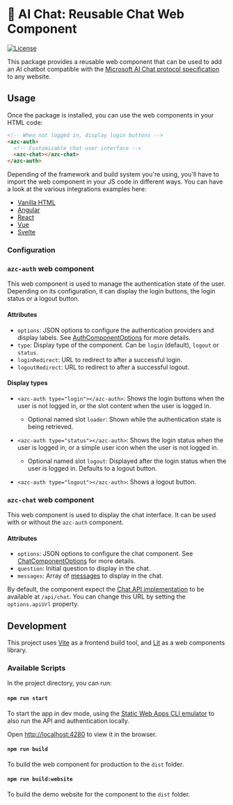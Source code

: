 # 🤖 AI Chat: Reusable Chat Web Component

<!-- [![NPM version](https://img.shields.io/npm/v/@azure/ai-chat-components.svg)](https://www.npmjs.com/package/@azure/ai-chat-components)
[![Build Status](https://github.com/Azure-Samples/secure-ui-js/actions/workflows/ci.yml/badge.svg)](https://github.com/Azure-Samples/secure-ui-js/actions/workflows/ci.yml)
![Node version](https://img.shields.io/node/v/@azure/ai-chat-components.svg) -->
[![License](https://img.shields.io/badge/license-MIT-blue.svg)](LICENSE)

This package provides a reusable web component that can be used to add an AI chatbot compatible with the [Microsoft AI Chat protocol specification](https://github.com/microsoft/ai-chat-protocol/tree/main/spec#readme) to any website.

<!-- ## Installation

```bash
npm install @azure/ai-chat-components
``` -->

## Usage

Once the package is installed, you can use the web components in your HTML code:

```html
<!-- When not logged in, display login buttons -->
<azc-auth>
  <!-- Customizable chat user interface -->
  <azc-chat></azc-chat>
</azc-auth>
```

Depending of the framework and build system you're using, you'll have to import the web component in your JS code in different ways. You can have a look at the various integrations examples here:

- [Vanilla HTML](https://github.com/Azure-Samples/secure-ui-js/tree/main/packages/webapp-html)
- [Angular](https://github.com/Azure-Samples/secure-ui-js/tree/main/packages/webapp-angular)
- [React](https://github.com/Azure-Samples/secure-ui-js/tree/main/packages/webapp-react)
- [Vue](https://github.com/Azure-Samples/secure-ui-js/tree/main/packages/webapp-vue)
- [Svelte](https://github.com/Azure-Samples/secure-ui-js/tree/main/packages/webapp-svelte)

### Configuration

### `azc-auth` web component

This web component is used to manage the authentication state of the user. Depending on its configuration, it can display the login buttons, the login status or a logout button.

#### Attributes

- `options`: JSON options to configure the authentication providers and display labels. See [AuthComponentOptions](src/components/auth.ts#L22) for more details.
- `type`: Display type of the component. Can be `login` (default), `logout` or `status`.
- `loginRedirect`: URL to redirect to after a successful login.
- `logoutRedirect`: URL to redirect to after a successful logout.

#### Display types

- `<azc-auth type="login"></azc-auth>`: Shows the login buttons when the user is not logged in, or the slot content when the user is logged in.
  * Optional named slot `loader`: Shown while the authentication state is being retrieved.

- `<azc-auth type="status"></azc-auth>`: Shows the login status when the user is logged in, or a simple user icon when the user is not logged in.
  * Optional named slot `logout`: Displayed after the login status when the user is logged in. Defaults to a logout button.

- `<azc-auth type="logout"></azc-auth>`: Shows a logout button.

### `azc-chat` web component

This web component is used to display the chat interface. It can be used with or without the `azc-auth` component.

#### Attributes

- `options`: JSON options to configure the chat component. See [ChatComponentOptions](src/components/chat.ts#L19) for more details.
- `question`: Initial question to display in the chat.
- `messages`: Array of [messages](https://github.com/microsoft/ai-chat-protocol) to display in the chat.

By default, the component expect the [Chat API implementation](https://github.com/microsoft/ai-chat-protocol) to be available at `/api/chat`. You can change this URL by setting the `options.apiUrl` property.

## Development

This project uses [Vite](https://vitejs.dev/) as a frontend build tool, and [Lit](https://lit.dev/) as a web components library.

### Available Scripts

In the project directory, you can run:

#### `npm run start`

To start the app in dev mode, using the [Static Web Apps CLI emulator](https://learn.microsoft.com/azure/static-web-apps/static-web-apps-cli-emulator) to also run the API and authentication locally.

Open [http://localhost:4280](http://localhost:4280) to view it in the browser.

#### `npm run build`

To build the web component for production to the `dist` folder.

#### `npm run build:website`

To build the demo website for the component to the `dist` folder.

